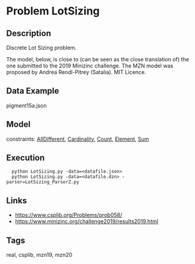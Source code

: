 # Problem LotSizing
## Description
Discrete Lot Sizing problem.

The model, below, is close to (can be seen as the close translation of) the one submitted to the 2019 Minizinc challenge.
The MZN model was proposed by Andrea Rendl-Pitrey (Satalia).
MIT Licence.

## Data Example
  pigment15a.json

## Model
  constraints: [AllDifferent](http://pycsp.org/documentation/constraints/AllDifferent), [Cardinality](http://pycsp.org/documentation/constraints/Cardinality), [Count](http://pycsp.org/documentation/constraints/Count), [Element](http://pycsp.org/documentation/constraints/Element), [Sum](http://pycsp.org/documentation/constraints/Sum)

## Execution
```
  python LotSizing.py -data=<datafile.json>
  python LotSizing.py -data=<datafile.dzn> -parser=LotSizing_ParserZ.py
```

## Links
  - https://www.csplib.org/Problems/prob058/
  - https://www.minizinc.org/challenge2019/results2019.html

## Tags
  real, csplib, mzn19, mzn20
